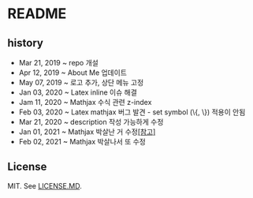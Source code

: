 # README

## history

- Mar 21, 2019 ~ repo 개설
- Apr 12, 2019 ~ About Me 업데이트
- May 07, 2019 ~ 로고 추가, 상단 메뉴 고정
- Jan 03, 2020 ~ Latex inline 이슈 해결
- Jam 11, 2020 ~ Mathjax 수식 관련 z-index 
- Feb 03, 2020 ~ Latex mathjax 버그 발견 - set symbol (\\{, \\}) 적용이 안됨
- Mar 21, 2020 ~ description 작성 가능하게 수정
- Jan 01, 2021 ~ Mathjax 박살난 거 수정[[참고]](https://eeeuns.github.io/2020/12/10/githubblog/)
- Feb 02, 2021 ~ Mathjax 박살나서 또 수정

## License

MIT. See [LICENSE.MD](https://github.com/bencentra/centrarium/blob/master/LICENSE.md).

[bencentra]: http://bencentra.com
[bourbon]: http://bourbon.io/
[neat]: http://neat.bourbon.io/
[bitters]: http://bitters.bourbon.io/
[refills]: http://refills.bourbon.io/
[fontawesome]: http://fortawesome.github.io/Font-Awesome/
[highlightjs]: https://highlightjs.org/
[highlightjs_theme]: https://highlightjs.org/static/demo/
[lightbox]: http://lokeshdhakar.com/projects/lightbox2/
[cover]: https://www.flickr.com/photos/79666107@N00/3796678503/in/photolist-6MuYfc-61Rtft-8XzPmY-a6Cozm-54eSMs-6oMJmk-aepZQq-9YkPHp-fiAEGE-dVP4Z5-oxPyJP-atKUFJ-9YHWA5-9YF2f2-9YF2gR-9YHVGN-9YHVvs-qZYYQ6-4JqP2i-a2peGy-9YHVUm-9YHVF7-9YHVCL-9YF3NK-cYteMo-aiPmb9-69dtAi-9YF21x-4aWpmn-7SLiUL-77pqVX-8vXbYv-4HGDSH-a2h5P1-8LsZrQ-9aj1ez-auPZ7q-9YHVMd-9YF2bi-9YF23D-8LpWpn-9an6KL-9YHVZL-dqZ3Cz-2GuvnX-9YHWUo-9YHVWd-p5Roh5-i1zTbv-6sYrUT
[disqus]: https://disqus.com/
[ga]: http://www.google.com/analytics/
[archives]: https://github.com/jekyll/jekyll-archives
[sitemap]: https://github.com/jekyll/jekyll-sitemap
